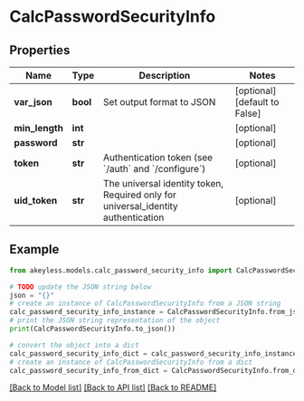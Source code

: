 # CalcPasswordSecurityInfo


## Properties

Name | Type | Description | Notes
------------ | ------------- | ------------- | -------------
**var_json** | **bool** | Set output format to JSON | [optional] [default to False]
**min_length** | **int** |  | [optional] 
**password** | **str** |  | [optional] 
**token** | **str** | Authentication token (see &#x60;/auth&#x60; and &#x60;/configure&#x60;) | [optional] 
**uid_token** | **str** | The universal identity token, Required only for universal_identity authentication | [optional] 

## Example

```python
from akeyless.models.calc_password_security_info import CalcPasswordSecurityInfo

# TODO update the JSON string below
json = "{}"
# create an instance of CalcPasswordSecurityInfo from a JSON string
calc_password_security_info_instance = CalcPasswordSecurityInfo.from_json(json)
# print the JSON string representation of the object
print(CalcPasswordSecurityInfo.to_json())

# convert the object into a dict
calc_password_security_info_dict = calc_password_security_info_instance.to_dict()
# create an instance of CalcPasswordSecurityInfo from a dict
calc_password_security_info_from_dict = CalcPasswordSecurityInfo.from_dict(calc_password_security_info_dict)
```
[[Back to Model list]](../README.md#documentation-for-models) [[Back to API list]](../README.md#documentation-for-api-endpoints) [[Back to README]](../README.md)



